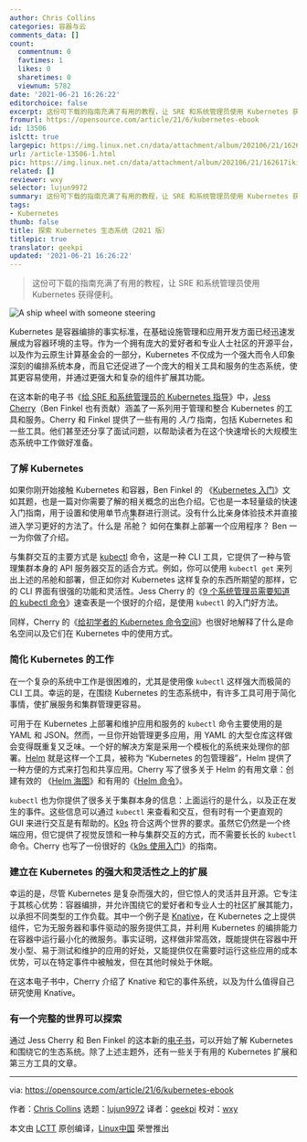 ```yaml
---
author: Chris Collins
categories: 容器与云
comments_data: []
count:
  commentnum: 0
  favtimes: 1
  likes: 0
  sharetimes: 0
  viewnum: 5782
date: '2021-06-21 16:26:22'
editorchoice: false
excerpt: 这份可下载的指南充满了有用的教程，让 SRE 和系统管理员使用 Kubernetes 获得便利。
fromurl: https://opensource.com/article/21/6/kubernetes-ebook
id: 13506
islctt: true
largepic: https://img.linux.net.cn/data/attachment/album/202106/21/162617ikidrw6q8i6nif2n.jpg
url: /article-13506-1.html
pic: https://img.linux.net.cn/data/attachment/album/202106/21/162617ikidrw6q8i6nif2n.jpg.thumb.jpg
related: []
reviewer: wxy
selector: lujun9972
summary: 这份可下载的指南充满了有用的教程，让 SRE 和系统管理员使用 Kubernetes 获得便利。
tags:
- Kubernetes
thumb: false
title: 探索 Kubernetes 生态系统（2021 版）
titlepic: true
translator: geekpi
updated: '2021-06-21 16:26:22'
---
```



> 
> 这份可下载的指南充满了有用的教程，让 SRE 和系统管理员使用 Kubernetes 获得便利。
> 
> 
> 


![A ship wheel with someone steering](https://img.linux.net.cn/data/attachment/album/202106/21/162617ikidrw6q8i6nif2n.jpg "A ship wheel with someone steering")


Kubernetes 是容器编排的事实标准，在基础设施管理和应用开发方面已经迅速发展成为容器环境的主导。作为一个拥有庞大的爱好者和专业人士社区的开源平台，以及作为云原生计算基金会的一部分，Kubernetes 不仅成为一个强大而令人印象深刻的编排系统本身，而且它还促进了一个庞大的相关工具和服务的生态系统，使其更容易使用，并通过更强大和复杂的组件扩展其功能。


在这本新的电子书《[给 SRE 和系统管理员的 Kubernetes 指导](https://opensource.com/downloads/kubernetes-sysadmin)》中，[Jess Cherry](https://opensource.com/users/cherrybomb)（Ben Finkel 也有贡献）涵盖了一系列用于管理和整合 Kubernetes 的工具和服务。Cherry 和 Finkel 提供了一些有用的 *入门* 指南，包括 Kubernetes 和一些工具。他们甚至还分享了面试问题，以帮助读者为在这个快速增长的大规模生态系统中工作做好准备。


### 了解 Kubernetes


如果你刚开始接触 Kubernetes 和容器，Ben Finkel 的 《[Kubernetes 入门](https://opensource.com/article/17/11/getting-started-kubernetes)》文如其题，也是一篇对你需要了解的相关概念的出色介绍。它也是一本轻量级的快速入门指南，用于设置和使用单节点集群进行测试。没有什么比亲身体验技术并直接进入学习更好的方法了。什么是<ruby> 吊舱 <rt>  Pod </rt></ruby>？ 如何在集群上部署一个应用程序？ Ben 一一为你做了介绍。


与集群交互的主要方式是 [kubectl](https://kubernetes.io/docs/reference/kubectl/kubectl/) 命令，这是一种 CLI 工具，它提供了一种与管理集群本身的 API 服务器交互的适合方式。例如，你可以使用 `kubectl get` 来列出上述的吊舱和部署，但正如你对 Kubernetes 这样复杂的东西所期望的那样，它的 CLI 界面有很强的功能和灵活性。Jess Cherry 的《[9 个系统管理员需要知道的 kubectl 命令](https://opensource.com/article/20/5/kubectl-cheat-sheet)》速查表是一个很好的介绍，是使用 `kubectl` 的入门好方法。


同样，Cherry 的《[给初学者的 Kubernetes 命令空间](https://opensource.com/article/19/12/kubernetes-namespaces)》也很好地解释了什么是命名空间以及它们在 Kubernetes 中的使用方式。


### 简化 Kubernetes 的工作


在一个复杂的系统中工作是很困难的，尤其是使用像 `kubectl` 这样强大而极简的 CLI 工具。幸运的是，在围绕 Kubernetes 的生态系统中，有许多工具可用于简化事情，使扩展服务和集群管理更容易。


可用于在 Kubernetes 上部署和维护应用和服务的 `kubectl` 命令主要使用的是 YAML 和 JSON。然而，一旦你开始管理更多应用，用 YAML 的大型仓库这样做会变得既重复又乏味。一个好的解决方案是采用一个模板化的系统来处理你的部署。[Helm](https://helm.sh/) 就是这样一个工具，被称为 “Kubernetes 的包管理器”，Helm 提供了一种方便的方式来打包和共享应用。Cherry 写了很多关于 Helm 的有用文章：创建有效的 《[Helm 海图](https://opensource.com/article/20/5/helm-charts)》和有用的《[Helm 命令](https://opensource.com/article/20/2/kubectl-helm-commands)》。


`kubectl` 也为你提供了很多关于集群本身的信息：上面运行的是什么，以及正在发生的事件。这些信息可以通过 `kubectl` 来查看和交互，但有时有一个更直观的 GUI 来进行交互是有帮助的。[K9s](https://k9scli.io/) 符合这两个世界的要求。虽然它仍然是一个终端应用，但它提供了视觉反馈和一种与集群交互的方式，而不需要长长的 `kubectl` 命令。Cherry 也写了一份很好的《[k9s 使用入门](https://opensource.com/article/20/5/kubernetes-administration)》的指南。


### 建立在 Kubernetes 的强大和灵活性之上的扩展


幸运的是，尽管 Kubernetes 是复杂而强大的，但它惊人的灵活并且开源。它专注于其核心优势：容器编排，并允许围绕它的爱好者和专业人士的社区扩展其能力，以承担不同类型的工作负载。其中一个例子是 [Knative](https://cloud.google.com/knative/)，在 Kubernetes 之上提供组件，它为无服务器和事件驱动的服务提供工具，并利用 Kubernetes 的编排能力在容器中运行最小化的微服务。事实证明，这样做非常高效，既能提供在容器中开发小型、易于测试和维护的应用的好处，又能提供仅在需要时运行这些应用的成本优势，可以在特定事件中被触发，但在其他时候处于休眠。


在这本电子书中，Cherry 介绍了 Knative 和它的事件系统，以及为什么值得自己研究使用 Knative。


### 有一个完整的世界可以探索


通过 Jess Cherry 和 Ben Finkel 的这本新的[电子书](https://opensource.com/downloads/kubernetes-sysadmin)，可以开始了解 Kubernetes 和围绕它的生态系统。除了上述主题外，还有一些关于有用的 Kubernetes 扩展和第三方工具的文章。




---


via: <https://opensource.com/article/21/6/kubernetes-ebook>


作者：[Chris Collins](https://opensource.com/users/clcollins) 选题：[lujun9972](https://github.com/lujun9972) 译者：[geekpi](https://github.com/geekpi) 校对：[wxy](https://github.com/wxy)


本文由 [LCTT](https://github.com/LCTT/TranslateProject) 原创编译，[Linux中国](https://linux.cn/) 荣誉推出